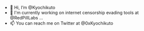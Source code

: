 - 👋 Hi, I’m @Kyochikuto
- 🌱 I'm currently working on internet censorship evading tools at @RedPillLabs ...
- 📫 You can reach me on Twitter at @0xKyochikuto

<!---
Kyochikuto/Kyochikuto is a ✨ special ✨ repository because its `README.md` (this file) appears on your GitHub profile.
You can click the Preview link to take a look at your changes.
--->
